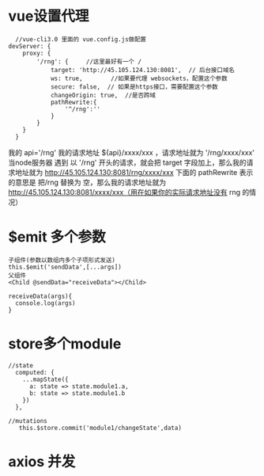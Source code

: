 # vue设置代理
```
  //vue-cli3.0 里面的 vue.config.js做配置
devServer: {
    proxy: {
        '/rng': {     //这里最好有一个 /
            target: 'http://45.105.124.130:8081',  // 后台接口域名
            ws: true,        //如果要代理 websockets，配置这个参数
            secure: false,  // 如果是https接口，需要配置这个参数
            changeOrigin: true,  //是否跨域
            pathRewrite:{
                '^/rng':''
            }
        }
    }
  }
 ```
  我的 api='/rng'
我的请求地址 ${api}/xxxx/xxx ，请求地址就为 '/rng/xxxx/xxx'
当node服务器 遇到 以 '/rng' 开头的请求，就会把 target 字段加上，那么我的请求地址就为 http://45.105.124.130:8081/rng/xxxx/xxx
下面的 pathRewrite 表示的意思是 把/rng 替换为 空，那么我的请求地址就为 http://45.105.124.130:8081/xxxx/xxx（用在如果你的实际请求地址没有 rng 的情况）


# $emit 多个参数
```
子组件(参数以数组内多个子项形式发送)
this.$emit('sendData',[...args])
父组件
<Child @sendData="receiveData"></Child>

receiveData(args){
  console.log(args)
}
```

# store多个module
```
//state
  computed: {
    ...mapState({
      a: state => state.module1.a,
      b: state => state.module1.b
    })
  },
  
//mutations
   this.$store.commit('module1/changeState',data)
```

# axios 并发
```

```
